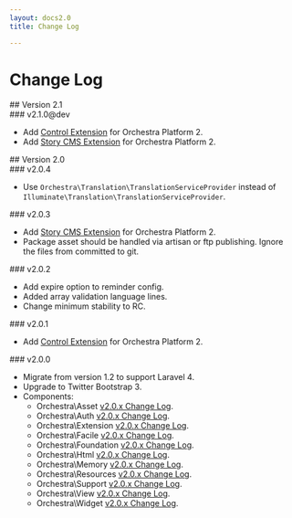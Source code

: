 ```yaml
---
layout: docs2.0
title: Change Log

---
```


# Change Log

<section id="v2.1">
## Version 2.1

<article id="v2.1.0">
### v2.1.0@dev

* Add [Control Extension](https://github.com/orchestral/control) for Orchestra Platform 2.
* Add [Story CMS Extension](https://github.com/orchestral/story) for Orchestra Platform 2.

</article>

</section>

<section id="v2.0">
## Version 2.0

<article id="v2.0.4">
### v2.0.4

* Use `Orchestra\Translation\TranslationServiceProvider` instead of `Illuminate\Translation\TranslationServiceProvider`.

</article>

<article id="v2.0.3">
### v2.0.3

* Add [Story CMS Extension](https://github.com/orchestral/story) for Orchestra Platform 2.
* Package asset should be handled via artisan or ftp publishing. Ignore the files from committed to git.

</article>

<article id="v2.0.2">
### v2.0.2

* Add expire option to reminder config.
* Added array validation language lines.
* Change minimum stability to RC.

</article>

<article id="v2.0.1">
### v2.0.1

* Add [Control Extension](https://github.com/orchestra/control) for Orchestra Platform 2.

</article>

<article id="v2.0.0">
### v2.0.0

* Migrate from version 1.2 to support Laravel 4.
* Upgrade to Twitter Bootstrap 3.
* Components:
  * Orchestra\Asset [v2.0.x Change Log](/docs/2.0/components/asset/changes/#v2.0).
  * Orchestra\Auth [v2.0.x Change Log](/docs/2.0/components/auth/changes/#v2.0).
  * Orchestra\Extension [v2.0.x Change Log](/docs/2.0/components/extension/changes/#v2.0).
  * Orchestra\Facile [v2.0.x Change Log](/docs/2.0/components/facile/changes/#v2.0).
  * Orchestra\Foundation [v2.0.x Change Log](/docs/2.0/components/foundation/changes/#v2.0).
  * Orchestra\Html [v2.0.x Change Log](/docs/2.0/components/html/changes/#v2.0).
  * Orchestra\Memory [v2.0.x Change Log](/docs/2.0/components/memory/changes/#v2.0).
  * Orchestra\Resources [v2.0.x Change Log](/docs/2.0/components/resources/changes/#v2.0).
  * Orchestra\Support [v2.0.x Change Log](/docs/2.0/components/support/changes/#v2.0).
  * Orchestra\View [v2.0.x Change Log](/docs/2.0/components/view/changes/#v2.0).
  * Orchestra\Widget [v2.0.x Change Log](/docs/2.0/components/widget/changes/#v2.0).

</article>

</section>


